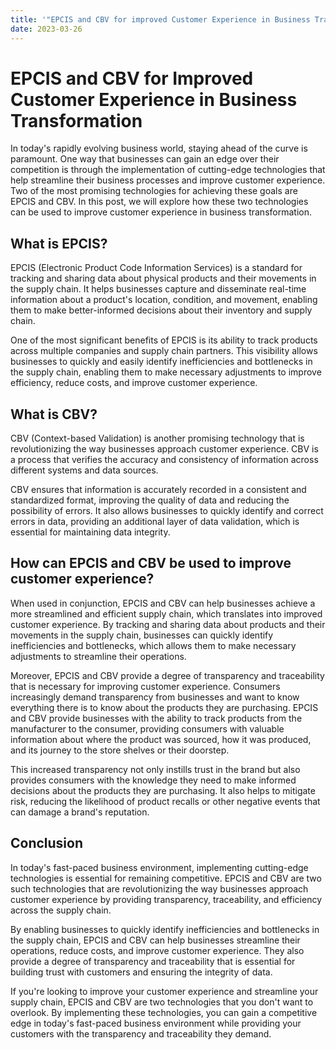 ```yaml
---
title: '"EPCIS and CBV for improved Customer Experience in Business Transformation"'
date: 2023-03-26
---
```


# EPCIS and CBV for Improved Customer Experience in Business Transformation

In today's rapidly evolving business world, staying ahead of the curve is paramount. One way that businesses can gain an edge over their competition is through the implementation of cutting-edge technologies that help streamline their business processes and improve customer experience. Two of the most promising technologies for achieving these goals are EPCIS and CBV. In this post, we will explore how these two technologies can be used to improve customer experience in business transformation.

## What is EPCIS?

EPCIS (Electronic Product Code Information Services) is a standard for tracking and sharing data about physical products and their movements in the supply chain. It helps businesses capture and disseminate real-time information about a product's location, condition, and movement, enabling them to make better-informed decisions about their inventory and supply chain.

One of the most significant benefits of EPCIS is its ability to track products across multiple companies and supply chain partners. This visibility allows businesses to quickly and easily identify inefficiencies and bottlenecks in the supply chain, enabling them to make necessary adjustments to improve efficiency, reduce costs, and improve customer experience.

## What is CBV?

CBV (Context-based Validation) is another promising technology that is revolutionizing the way businesses approach customer experience. CBV is a process that verifies the accuracy and consistency of information across different systems and data sources.

CBV ensures that information is accurately recorded in a consistent and standardized format, improving the quality of data and reducing the possibility of errors. It also allows businesses to quickly identify and correct errors in data, providing an additional layer of data validation, which is essential for maintaining data integrity.

## How can EPCIS and CBV be used to improve customer experience?

When used in conjunction, EPCIS and CBV can help businesses achieve a more streamlined and efficient supply chain, which translates into improved customer experience. By tracking and sharing data about products and their movements in the supply chain, businesses can quickly identify inefficiencies and bottlenecks, which allows them to make necessary adjustments to streamline their operations.

Moreover, EPCIS and CBV provide a degree of transparency and traceability that is necessary for improving customer experience. Consumers increasingly demand transparency from businesses and want to know everything there is to know about the products they are purchasing. EPCIS and CBV provide businesses with the ability to track products from the manufacturer to the consumer, providing consumers with valuable information about where the product was sourced, how it was produced, and its journey to the store shelves or their doorstep.

This increased transparency not only instills trust in the brand but also provides consumers with the knowledge they need to make informed decisions about the products they are purchasing. It also helps to mitigate risk, reducing the likelihood of product recalls or other negative events that can damage a brand's reputation.

## Conclusion

In today's fast-paced business environment, implementing cutting-edge technologies is essential for remaining competitive. EPCIS and CBV are two such technologies that are revolutionizing the way businesses approach customer experience by providing transparency, traceability, and efficiency across the supply chain.

By enabling businesses to quickly identify inefficiencies and bottlenecks in the supply chain, EPCIS and CBV can help businesses streamline their operations, reduce costs, and improve customer experience. They also provide a degree of transparency and traceability that is essential for building trust with customers and ensuring the integrity of data.

If you're looking to improve your customer experience and streamline your supply chain, EPCIS and CBV are two technologies that you don't want to overlook. By implementing these technologies, you can gain a competitive edge in today's fast-paced business environment while providing your customers with the transparency and traceability they demand.
